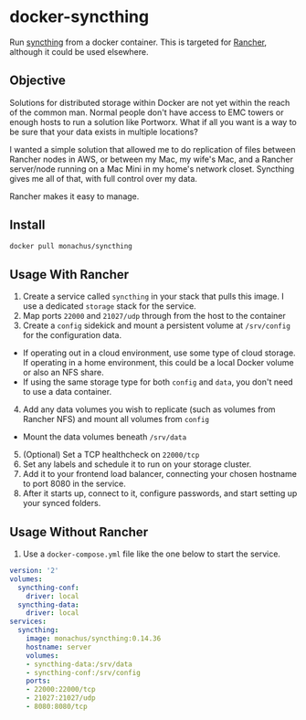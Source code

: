 # docker-syncthing 

Run [syncthing](https://syncthing.net) from a docker container. This is targeted for [Rancher](https://www.rancher.com), although it could be used elsewhere. 

## Objective

Solutions for distributed storage within Docker are not yet within the reach of the common man. Normal people don't have access to EMC towers or enough hosts to run a solution like Portworx. What if all you want is a way to be sure that your data exists in multiple locations? 

I wanted a simple solution that allowed me to do replication of files between Rancher nodes in AWS, or between my Mac, my wife's Mac, and a Rancher server/node running on a Mac Mini in my home's network closet. Syncthing gives me all of that, with full control over my data. 

Rancher makes it easy to manage.

## Install
```sh
docker pull monachus/syncthing
```

## Usage With Rancher

1. Create a service called `syncthing` in your stack that pulls this image. I use a dedicated `storage` stack for the service.
2. Map ports `22000` and `21027/udp` through from the host to the container
3. Create a `config` sidekick and mount a persistent volume at `/srv/config` for the configuration data.
  - If operating out in a cloud environment, use some type of cloud storage. If operating in a home environment, this could be a local Docker volume or also an NFS share. 
  - If using the same storage type for both `config` and `data`, you don't need to use a data container.
4. Add any data volumes you wish to replicate (such as volumes from Rancher NFS) and mount all volumes from `config`
  - Mount the data volumes beneath `/srv/data`
5. (Optional) Set a TCP healthcheck on `22000/tcp`
6. Set any labels and schedule it to run on your storage cluster.
7. Add it to your frontend load balancer, connecting your chosen hostname to port 8080 in the service.
8. After it starts up, connect to it, configure passwords, and start setting up your synced folders.

## Usage Without Rancher

1. Use a `docker-compose.yml` file like the one below to start the service.
```yaml
version: '2'
volumes:
  syncthing-conf:
    driver: local
  syncthing-data:
    driver: local
services:
  syncthing:
    image: monachus/syncthing:0.14.36
    hostname: server
    volumes:
    - syncthing-data:/srv/data
    - syncthing-conf:/srv/config
    ports:
    - 22000:22000/tcp
    - 21027:21027/udp
    - 8080:8080/tcp
```
